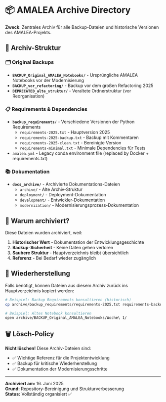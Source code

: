 # 📦 AMALEA Archive Directory

**Zweck**: Zentrales Archiv für alle Backup-Dateien und historische Versionen des AMALEA-Projekts.

## 📁 Archiv-Struktur

### 🗂️ Original Backups
- **`BACKUP_Original_AMALEA_Notebooks/`** - Ursprüngliche AMALEA Notebooks vor der Modernisierung
- **`BACKUP_vor_refactoring/`** - Backup vor dem großen Refactoring 2025
- **`DEPRECATED_alte_struktur/`** - Veraltete Ordnerstruktur (vor Reorganisation)

### 📋 Requirements & Dependencies
- **`backup_requirements/`** - Verschiedene Versionen der Python Requirements
  - `requirements-2025.txt` - Hauptversion 2025
  - `requirements-2025-backup.txt` - Backup mit Kommentaren
  - `requirements-2025-clean.txt` - Bereinigte Version
  - `requirements-minimal.txt` - Minimale Dependencies für Tests
- `amalea.yml` - Legacy conda environment file (replaced by Docker + requirements.txt)

### 📚 Dokumentation
- **`docs_archive/`** - Archivierte Dokumentations-Dateien
  - `archive/` - Alte Archiv-Struktur
  - `deployment/` - Deployment-Dokumentation
  - `development/` - Entwickler-Dokumentation
  - `modernization/` - Modernisierungsprozess-Dokumentation

## 🎯 Warum archiviert?

Diese Dateien wurden archiviert, weil:
1. **Historischer Wert** - Dokumentation der Entwicklungsgeschichte
2. **Backup-Sicherheit** - Keine Daten gehen verloren
3. **Saubere Struktur** - Hauptverzeichnis bleibt übersichtlich
4. **Referenz** - Bei Bedarf wieder zugänglich

## 💾 Wiederherstellung

Falls benötigt, können Dateien aus diesem Archiv zurück ins Hauptverzeichnis kopiert werden:

```bash
# Beispiel: Backup Requirements konsultieren (historisch)
cp archive/backup_requirements/requirements-2025.txt requirements-backup.txt

# Beispiel: Altes Notebook konsultieren
open archive/BACKUP_Original_AMALEA_Notebooks/Woche\ 1/
```

## 🗑️ Lösch-Policy

**Nicht löschen!** Diese Archiv-Dateien sind:
- ✅ Wichtige Referenz für die Projektentwicklung
- ✅ Backup für kritische Wiederherstellung
- ✅ Dokumentation der Modernisierungsschritte

---

**Archiviert am:** 16. Juni 2025  
**Grund:** Repository-Bereinigung und Strukturverbesserung  
**Status:** Vollständig organisiert ✅

